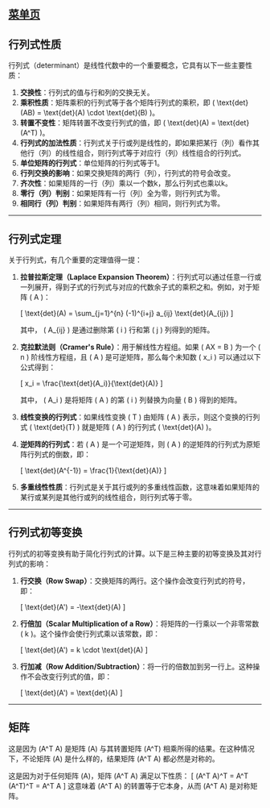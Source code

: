 ## [菜单页](/index.html)

## 行列式性质

行列式（determinant）是线性代数中的一个重要概念，它具有以下一些主要性质：

1. **交换性**：行列式的值与行和列的交换无关。
2. **乘积性质**：矩阵乘积的行列式等于各个矩阵行列式的乘积，即 \( \text{det}(AB) = \text{det}(A) \cdot \text{det}(B) \)。
3. **转置不变性**：矩阵转置不改变行列式的值，即 \( \text{det}(A) = \text{det}(A^T) \)。
4. **行列式的加法性质**：行列式关于行或列是线性的，即如果把某行（列）看作其他行（列）的线性组合，则行列式等于对应行（列）线性组合的行列式。
5. **单位矩阵的行列式**：单位矩阵的行列式等于1。
6. **行列交换的影响**：如果交换矩阵的两行（列），行列式的符号会改变。
7. **齐次性**：如果矩阵的一行（列）乘以一个数k，那么行列式也乘以k。
8. **零行（列）判别**：如果矩阵有一行（列）全为零，则行列式为零。
9. **相同行（列）判别**：如果矩阵有两行（列）相同，则行列式为零。

---

## 行列式定理

关于行列式，有几个重要的定理值得一提：

1. **拉普拉斯定理（Laplace Expansion Theorem）**：行列式可以通过任意一行或一列展开，得到子式的行列式与对应的代数余子式的乘积之和。例如，对于矩阵 \( A \)：

    \[
    \text{det}(A) = \sum_{j=1}^{n} (-1)^{i+j} a_{ij} \text{det}(A_{ij})
    \]

    其中， \( A_{ij} \) 是通过删除第 \( i \) 行和第 \( j \) 列得到的矩阵。

2. **克拉默法则（Cramer's Rule）**：用于解线性方程组。如果 \( AX = B \) 为一个 \( n \) 阶线性方程组，且 \( A \) 是可逆矩阵，那么每个未知数 \( x_i \) 可以通过以下公式得到：

    \[
    x_i = \frac{\text{det}(A_i)}{\text{det}(A)}
    \]

    其中， \( A_i \) 是将矩阵 \( A \) 的第 \( i \) 列替换为向量 \( B \) 得到的矩阵。

3. **线性变换的行列式**：如果线性变换 \( T \) 由矩阵 \( A \) 表示，则这个变换的行列式 \( \text{det}(T) \) 就是矩阵 \( A \) 的行列式 \( \text{det}(A) \)。

4. **逆矩阵的行列式**：若 \( A \) 是一个可逆矩阵，则 \( A \) 的逆矩阵的行列式为原矩阵行列式的倒数，即：

    \[
    \text{det}(A^{-1}) = \frac{1}{\text{det}(A)}
    \]

5. **多重线性性质**：行列式是关于其行或列的多重线性函数，这意味着如果矩阵的某行或某列是其他行或列的线性组合，则行列式等于零。

---

## 行列式初等变换

行列式的初等变换有助于简化行列式的计算。以下是三种主要的初等变换及其对行列式的影响：

1. **行交换（Row Swap）**：交换矩阵的两行。这个操作会改变行列式的符号，即：

   \[
   \text{det}(A') = -\text{det}(A)
   \]

2. **行倍加（Scalar Multiplication of a Row）**：将矩阵的一行乘以一个非零常数 \( k \)。这个操作会使行列式乘以该常数，即：

   \[
   \text{det}(A') = k \cdot \text{det}(A)
   \]

3. **行加减（Row Addition/Subtraction）**：将一行的倍数加到另一行上。这种操作不会改变行列式的值，即：

   \[
   \text{det}(A') = \text{det}(A)
   \]

---

## 矩阵

这是因为 \(A^T A\) 是矩阵 \(A\) 与其转置矩阵 \(A^T\) 相乘所得的结果。在这种情况下，不论矩阵 \(A\) 是什么样的，结果矩阵 \(A^T A\) 都必然是对称的。

这是因为对于任何矩阵 \(A\)，矩阵 \(A^T A\) 满足以下性质：
\[
(A^T A)^T = A^T (A^T)^T = A^T A
\]
这意味着 \(A^T A\) 的转置等于它本身，从而 \(A^T A\) 是对称矩阵。

